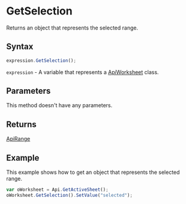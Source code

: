 # GetSelection

Returns an object that represents the selected range.

## Syntax

```javascript
expression.GetSelection();
```

`expression` - A variable that represents a [ApiWorksheet](../ApiWorksheet.md) class.

## Parameters

This method doesn't have any parameters.

## Returns

[ApiRange](../../ApiRange/ApiRange.md)

## Example

This example shows how to get an object that represents the selected range.

```javascript
var oWorksheet = Api.GetActiveSheet();
oWorksheet.GetSelection().SetValue("selected");
```

